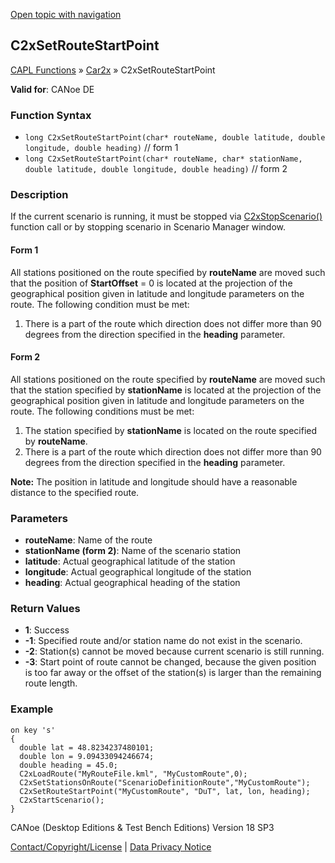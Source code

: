 [Open topic with navigation](../../../../../CANoeDEFamily.htm#Topics/CAPLFunctions/Car2x/Functions/CAPLfunctionC2xSetRouteStartPoint.md)

## C2xSetRouteStartPoint

[CAPL Functions](../../CAPLfunctions.md) » [Car2x](../CAPLfunctionsCar2xOverview.md) » C2xSetRouteStartPoint

**Valid for**: CANoe DE

### Function Syntax

- `long C2xSetRouteStartPoint(char* routeName, double latitude, double longitude, double heading)` // form 1
- `long C2xSetRouteStartPoint(char* routeName, char* stationName, double latitude, double longitude, double heading)` // form 2

### Description

If the current scenario is running, it must be stopped via [C2xStopScenario()](CAPLfunctionC2xStopScenario.md) function call or by stopping scenario in Scenario Manager window.

#### Form 1

All stations positioned on the route specified by **routeName** are moved such that the position of **StartOffset** = 0 is located at the projection of the geographical position given in latitude and longitude parameters on the route. The following condition must be met:

1. There is a part of the route which direction does not differ more than 90 degrees from the direction specified in the **heading** parameter.

#### Form 2

All stations positioned on the route specified by **routeName** are moved such that the station specified by **stationName** is located at the projection of the geographical position given in latitude and longitude parameters on the route. The following conditions must be met:

1. The station specified by **stationName** is located on the route specified by **routeName**.
2. There is a part of the route which direction does not differ more than 90 degrees from the direction specified in the **heading** parameter.

**Note:** The position in latitude and longitude should have a reasonable distance to the specified route.

### Parameters

- **routeName**: Name of the route
- **stationName (form 2)**: Name of the scenario station
- **latitude**: Actual geographical latitude of the station
- **longitude**: Actual geographical longitude of the station
- **heading**: Actual geographical heading of the station

### Return Values

- **1**: Success
- **-1**: Specified route and/or station name do not exist in the scenario.
- **-2**: Station(s) cannot be moved because current scenario is still running.
- **-3**: Start point of route cannot be changed, because the given position is too far away or the offset of the station(s) is larger than the remaining route length.

### Example

```plaintext
on key 's'
{
  double lat = 48.8234237480101;
  double lon = 9.09433094246674;
  double heading = 45.0;
  C2xLoadRoute("MyRouteFile.kml", "MyCustomRoute",0);
  C2xSetStationsOnRoute("ScenarioDefinitionRoute","MyCustomRoute");
  C2xSetRouteStartPoint("MyCustomRoute", "DuT", lat, lon, heading);
  C2xStartScenario();
}
```

CANoe (Desktop Editions & Test Bench Editions) Version 18 SP3

[Contact/Copyright/License](../../../Shared/ContactCopyrightLicense.md) | [Data Privacy Notice](https://www.vector.com/int/en/company/get-info/privacy-policy/)

